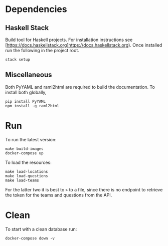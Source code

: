 # Dependencies

## Haskell Stack

Build tool for Haskell projects. For installation instructions see
[https://docs.haskellstack.org]https://docs.haskellstack.org). Once installed
run the following in the project root.

```shell
stack setup
```

## Miscellaneous

Both PyYAML and raml2html are required to build the documentation. To install
both globally,

```shell
pip install PyYAML
npm install -g raml2html
```


# Run

To run the latest version:

```shell
make build-images
docker-compose up
```

To load the resources:

```shell
make load-locations
make load-questions
make load-teams
```

For the latter two it is best to `>` to a file, since there is no endpoint to
retrieve the token for the teams and questions from the API.

# Clean

To start with a clean database run:

```shell
docker-compose down -v
```
